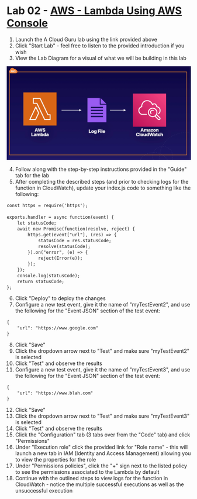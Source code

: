 # Lab 02 - [AWS - Lambda Using AWS Console](https://learn.acloud.guru/handson/a0645bc3-152d-44c8-8706-bf309f4c846e)

1. Launch the A Cloud Guru lab using the link provided above
1. Click "Start Lab" - feel free to listen to the provided introduction if you wish
1. View the Lab Diagram for a visual of what we will be building in this lab

![Lab Diagram](../images/week01-lab02-diagram.png)

4. Follow along with the step-by-step instructions provided in the "Guide" tab for the lab
1. After completing the described steps (and prior to checking logs for the function in CloudWatch), update your index.js code to something like the following:

```
const https = require('https');

exports.handler = async function(event) {
    let statusCode;
    await new Promise(function(resolve, reject) {
        https.get(event["url"], (res) => {
            statusCode = res.statusCode;
            resolve(statusCode);
        }).on("error", (e) => {
            reject(Error(e));
        });
    });
    console.log(statusCode);
    return statusCode;
};
```

6. Click "Deploy" to deploy the changes
6. Configure a new test event, give it the name of "myTestEvent2", and use the following for the "Event JSON" section of the test event:

```
{
    "url": "https://www.google.com"
}
```

8. Click "Save"
8. Click the dropdown arrow next to "Test" and make sure "myTestEvent2" is selected
8. Click "Test" and observe the results
8. Configure a new test event, give it the name of "myTestEvent3", and use the following for the "Event JSON" section of the test event:

```
{
    "url": "https://www.blah.com"
}
```

12. Click "Save"
12. Click the dropdown arrow next to "Test" and make sure "myTestEvent3" is selected
12. Click "Test" and observe the results
12. Click the "Configuration" tab (3 tabs over from the "Code" tab) and click "Permissions"
12. Under "Execution role" click the provided link for "Role name" - this will launch a new tab in IAM (Identity and Access Management) allowing you to view the properties for the role
12. Under "Permissions policies", click the "+" sign next to the listed policy to see the permissions associated to the Lambda by default
12. Continue with the outlined steps to view logs for the function in CloudWatch - notice the multiple successful executions as well as the unsuccessful execution
